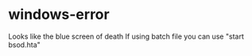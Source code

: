 # windows-error
Looks like the blue screen of death
    If using batch file you can use "start bsod.hta" 
